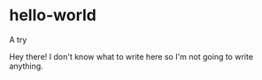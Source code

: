 # hello-world
A try

Hey there!
I don't know what to write here so I'm not going to write anything.
